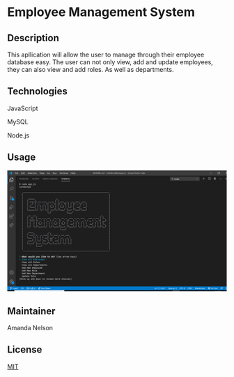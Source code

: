 # Employee Management System
## Description
This apllication will allow the user to manage through their employee database easy. The user can not only view, add and update employees, they can also view and add roles. As well as departments.


## Technologies

JavaScript

MySQL

Node.js


## Usage
![terminal](./assets/images/Screenshot.png)



## Maintainer
Amanda Nelson

## License
[MIT](https://choosealicense.com/licenses/mit/)
